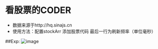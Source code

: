 
# 看股票的CODER
* 数据来源于http://hq.sinajs.cn
* 使用方法：配置stockArr 添加股票代码 最后一行为刷新频率（单位毫秒）

##Exp:
![image](https://github.com/shook2012/coder_stock/raw/master/sample.jpg)



